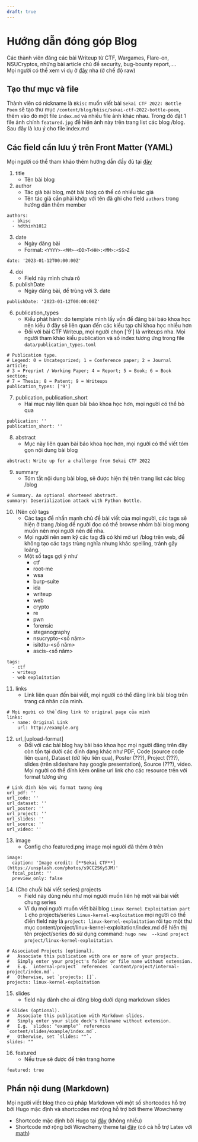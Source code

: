 ```yaml
---
draft: true
---
```


# Hướng dẫn đóng góp Blog
Các thành viên đăng các bài Writeup từ CTF, Wargames, Flare-on, NSUCryptos, những bài article chủ đề security, bug-bounty report,....  
Mọi người có thể xem ví dụ ở [đây](./duti/sekai-ctf-2022-bottle-poem/index.md) nha (ở chế độ raw)

## Tạo thư mục và file
Thành viên có nickname là `Bkisc` muốn viết bài `Sekai CTF 2022: Bottle Poem` sẽ tạo thư mục `/content/blog/bkisc/sekai-ctf-2022-bottle-poem`, thêm vào đó một file `index.md` và nhiều file ảnh khác nhau. Trong đó đặt 1 file ảnh chính `featured.jpg` để hiện ảnh này trên trang list các blog /blog. 
Sau đây là lưu ý cho file index.md
## Các field cần lưu ý trên Front Matter (YAML)
Mọi người có thể tham khảo thêm hướng dẫn đầy đủ tại [đây](https://wowchemy.com/docs/content/publications/)
1. title
    - Tên bài blog
2. author
    - Tác giả bài blog, một bài blog có thể có nhiều tác giả
    - Tên tác giả cần phải khớp với tên đã ghi cho field `authors` trong hướng dẫn thêm member
```
authors:
  - bkisc
  - hdthinh1012
```
3. date
    - Ngày đăng bài
    - Format: `<YYYY>-<MM>-<DD>T<HH>:<MM>:<SS>Z`
```
date: '2023-01-12T00:00:00Z'
```
4. doi
    - Field này mình chưa rõ
5. publishDate
    - Ngày đăng bài, để trùng với 3. date
```
publishDate: '2023-01-12T00:00:00Z'
```
6. publication_types
    - Kiểu phát hành: do template mình lấy vốn để đăng bài báo khoa học nên kiểu ở đây sẽ liên quan đến các kiểu tạp chí khoa học nhiều hơn
    - Đối với bài CTF Writeup, mọi người chọn ['9'] là writeups nha. Mọi người tham khảo kiểu publication và số index tương ứng trong file `data/publication_types.toml`
```
# Publication type.
# Legend: 0 = Uncategorized; 1 = Conference paper; 2 = Journal article;
# 3 = Preprint / Working Paper; 4 = Report; 5 = Book; 6 = Book section;
# 7 = Thesis; 8 = Patent; 9 = Writeups
publication_types: ['9']
```

7. publication, publication_short
    - Hai mục này liên quan bài báo khoa học hơn, mọi người có thể bỏ qua
```
publication: ''
publication_short: ''
```

8. abstract
    - Mục này liên quan bài báo khoa học hơn, mọi người có thể viết tóm gọn nội dung bài blog
```
abstract: Write up for a challenge from Sekai CTF 2022
```

9. summary
    - Tóm tắt nội dung bài blog, sẽ được hiện thị trên trang list các blog /blog
```
# Summary. An optional shortened abstract.
summary: Deserialization attack with Python Bottle.
```

10. (Nên có) tags
    - Các tags để nhấn mạnh chủ đề bài viết của mọi người, các tags sẽ hiện ở trang /blog để người đọc có thể browse nhóm bài blog mong muốn nên mọi người nên để nha.
    - Mọi người nên xem kỹ các tag đã có khi mở url /blog trên web, để không tạo các tags trùng nghĩa nhưng khác spelling, tránh gây loãng.
    - Một số tags gợi ý như
        - ctf
        - root-me
        - wsa
        - burp-suite
        - ida
        - writeup
        - web
        - crypto
        - re
        - pwn
        - forensic
        - steganography
        - nsucrypto-<số năm>
        - isitdtu-<số năm>
        - ascis-<số năm>

```
tags:
  - ctf
  - writeup
  - web exploitation
```

11. links 
    - Link liên quan đến bài viết, mọi người có thể đăng link bài blog trên trang cá nhân của mình.
```
# Mọi người có thể đăng link từ original page của mình
links:
  - name: Original Link
    url: http://example.org
```

12. url_[upload-format]
    - Đối với các bài blog hay bài báo khoa học mọi người đăng trên đây còn tồn tại dưới các định dạng khác như PDF, Code (source code liên quan), Dataset (dữ liệu liên qua), Poster (???), Project (???), slides (trên slideshare hay google presentation), Source (???), video. Mọi người có thể đính kèm online url link cho các resource trên với format tương ứng
```
# Link đính kèm với format tương ứng
url_pdf: ''
url_code: ''
url_dataset: ''
url_poster: ''
url_project: ''
url_slides: ''
url_source: ''
url_video: ''
```

13. image
    - Config cho featured.png image mọi người đã thêm ở trên
```
image:
  caption: 'Image credit: [**Sekai CTF**](https://unsplash.com/photos/s9CC2SKySJM)'
  focal_point: ''
  preview_only: false
```

14. (Cho chuỗi bài viết series) projects
    - Field này dùng nếu như mọi người muốn liên hệ một vài bài viết chung series
    - Ví dụ mọi người muốn viết bài blog `Linux Kernel Exploitation part 1` cho projects/series `Linux-kernel-exploitation` mọi người có thể điền field này là `project: linux-kernel-exploitation` rồi tạo một thư mục content/project/linux-kernel-exploitation/index.md để hiển thị tên project/series đó sử dụng command: `hugo new  --kind project project/linux-kernel-exploitation`. 

```
# Associated Projects (optional).
#   Associate this publication with one or more of your projects.
#   Simply enter your project's folder or file name without extension.
#   E.g. `internal-project` references `content/project/internal-project/index.md`.
#   Otherwise, set `projects: []`.
projects: linux-kernel-exploitation
```

15. slides
    - field này dành cho ai đăng blog dưới dạng markdown slides
```
# Slides (optional).
#   Associate this publication with Markdown slides.
#   Simply enter your slide deck's filename without extension.
#   E.g. `slides: "example"` references `content/slides/example/index.md`.
#   Otherwise, set `slides: ""`.
slides: ""
```

16. featured
    - Nếu true sẽ được để trên trang home
```
featured: true
```

## Phần nội dung (Markdown)
Mọi người viết blog theo cú pháp Markdown với một số shortcodes hỗ trợ bới Hugo mặc định và shortcodes mở rộng hỗ trợ bởi theme Wowchemy

- Shortcode mặc định bởi Hugo tại [đây](https://gohugo.io/content-management/shortcodes/) (không nhiều)
- Shortcode mở rộng bởi Wowchemy theme tại [đây](https://wowchemy.com/docs/content/writing-markdown-latex/#math) (có cả hỗ trợ Latex với [math](https://wowchemy.com/docs/content/writing-markdown-latex/#math))
